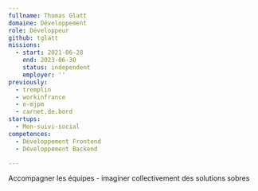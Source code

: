 ```yaml
---
fullname: Thomas Glatt
domaine: Développement
role: Développeur
github: tglatt
missions:
  - start: 2021-06-28
    end: 2023-06-30
    status: independent
    employer: ''
previously:
  - tremplin
  - workinfrance
  - e-mjpm
  - carnet.de.bord
startups:
  - Mon-suivi-social
competences:
  - Développement Frontend
  - Développement Backend

---
```


Accompagner les équipes - imaginer collectivement des solutions sobres
